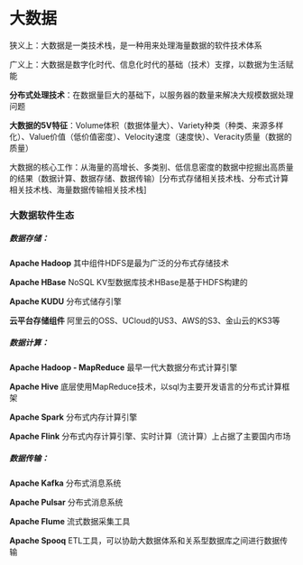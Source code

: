# 大数据

狭义上：大数据是一类技术栈，是一种用来处理海量数据的软件技术体系

广义上：大数据是数字化时代、信息化时代的基础（技术）支撑，以数据为生活赋能

**分布式处理技术**：在数据量巨大的基础下，以服务器的数量来解决大规模数据处理问题

**大数据的5V特征**：Volume体积（数据体量大）、Variety种类（种类、来源多样化）、Value价值（低价值密度）、Velocity速度（速度快）、Veracity质量（数据的质量）

大数据的核心工作：从海量的高增长、多类别、低信息密度的数据中挖掘出高质量的结果（数据计算、数据存储、数据传输）[分布式存储相关技术栈、分布式计算相关技术栈、海量数据传输相关技术栈]

### 大数据软件生态

##### 数据存储：

**Apache Hadoop** 其中组件HDFS是最为广泛的分布式存储技术	

**Apache HBase** NoSQL KV型数据库技术HBase是基于HDFS构建的

**Apache KUDU** 分布式储存引擎

**云平台存储组件** 阿里云的OSS、UCloud的US3、AWS的S3、金山云的KS3等



##### 数据计算：

**Apache Hadoop - MapReduce** 最早一代大数据分布式计算引擎

**Apache Hive** 底层使用MapReduce技术，以sql为主要开发语言的分布式计算框架

**Apache Spark** 分布式内存计算引擎

**Apache Flink** 分布式内存计算引擎、实时计算（流计算）上占据了主要国内市场



##### 数据传输：

**Apache Kafka** 分布式消息系统

**Apache Pulsar** 分布式消息系统

**Apache Flume** 流式数据采集工具

**Apache Spooq** ETL工具，可以协助大数据体系和关系型数据库之间进行数据传输